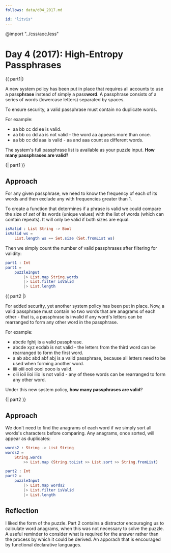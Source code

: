 ```yaml
---
follows: data/d04_2017.md

id: "litvis"
---
```


@import "../css/aoc.less"

# Day 4 (2017): High-Entropy Passphrases

{( part1|}

A new system policy has been put in place that requires all accounts to use a pass**phrase** instead of simply a pass**word**. A passphrase consists of a series of words (lowercase letters) separated by spaces.

To ensure security, a valid passphrase must contain no duplicate words.

For example:

- aa bb cc dd ee is valid.
- aa bb cc dd aa is not valid - the word aa appears more than once.
- aa bb cc dd aaa is valid - aa and aaa count as different words.

The system's full passphrase list is available as your puzzle input. **How many passphrases are valid?**

{| part1 )}

## Approach

For any given passphrase, we need to know the frequency of each of its words and then exclude any with frequencies greater than 1.

To create a function that determines if a phrase is valid we could compare the size of _set_ of its words (unique values) with the list of words (which can contain repeats). It will only be valid if both sizes are equal.

```elm {l}
isValid : List String -> Bool
isValid ws =
    List.length ws == Set.size (Set.fromList ws)
```

Then we simply count the number of valid passphrases after filtering for validity:

```elm {l r}
part1 : Int
part1 =
    puzzleInput
        |> List.map String.words
        |> List.filter isValid
        |> List.length
```

{( part2 |}

For added security, yet another system policy has been put in place. Now, a valid passphrase must contain no two words that are anagrams of each other - that is, a passphrase is invalid if any word's letters can be rearranged to form any other word in the passphrase.

For example:

- abcde fghij is a valid passphrase.
- abcde xyz ecdab is not valid - the letters from the third word can be rearranged to form the first word.
- a ab abc abd abf abj is a valid passphrase, because all letters need to be used when forming another word.
- iiii oiii ooii oooi oooo is valid.
- oiii ioii iioi iiio is not valid - any of these words can be rearranged to form any other word.

Under this new system policy, **how many passphrases are valid**?

{| part2 )}

## Approach

We don't need to find the anagrams of each word if we simply sort all words's characters before comparing. Any anagrams, once sorted, will appear as duplicates:

```elm {l}
words2 : String -> List String
words2 =
    String.words
        >> List.map (String.toList >> List.sort >> String.fromList)
```

```elm {l r}
part2 : Int
part2 =
    puzzleInput
        |> List.map words2
        |> List.filter isValid
        |> List.length
```

## Reflection

I liked the form of the puzzle. Part 2 contains a distractor encouraging us to calculate word anagrams, when this was not necessary to solve the puzzle. A useful reminder to consider what is required for the answer rather than the process by which it could be derived. An apporach that is encouraged by functional declarative languages.
